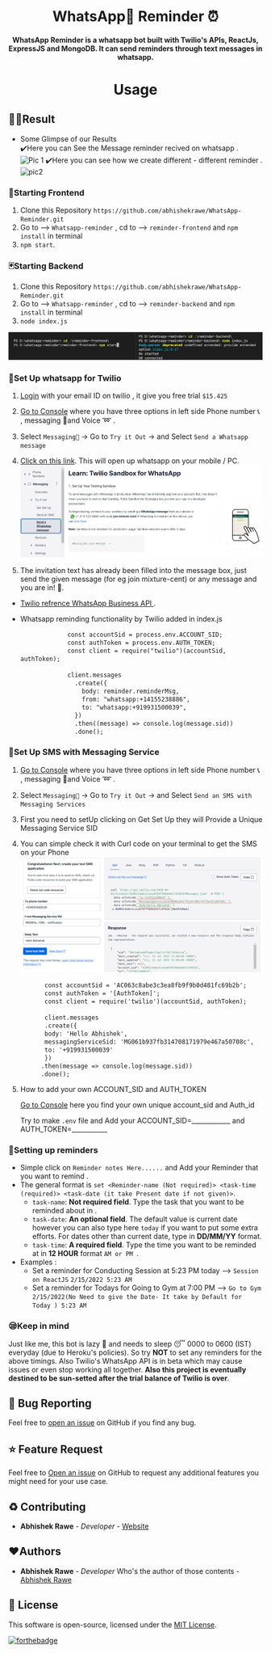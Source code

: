 <h1 align="center">WhatsApp💜 Reminder ⏰ </h1>

<h4 align="center">WhatsApp  Reminder is a whatsapp bot built with Twilio's APIs, ReactJs, ExpressJS and MongoDB. It can send reminders through text messages in whatsapp.</h4>

<!-- <div align="center">
<img src="./rebot.svg" align="center" width="250px">
</div> -->

<h1 align="center">Usage</h2>



## 🐱‍🏍Result 
- Some Glimpse of our Results<br>
✔️Here you can See the Message reminder recived on whatsapp .
![Pic 1](Preview/fullvid.gif)
✔️Here you can see how we create different - different reminder .
![pic2](Preview/vid.gif)


### 🧧Starting Frontend

1. Clone this Repository `https://github.com/abhishekrawe/WhatsApp-Reminder.git`
2. Go to --> `Whatsapp-reminder` , cd to --> `reminder-frontend` and `npm install` in terminal
3. `npm start`.

### 🃏Starting Backend

1. Clone this Repository `https://github.com/abhishekrawe/WhatsApp-Reminder.git`
2. Go to --> `Whatsapp-reminder` , cd to --> `reminder-backend` and `npm install` in terminal
3. `node index.js`

![refrence](Preview/setup.png)

### 🔴Set Up whatsapp for Twilio

 1.  [Login](https://www.twilio.com/login) with your email ID on twilio , it give you free trial `$15.425`
 2.  [Go to Console](https://www.twilio.com/console/) where you have three options in left side Phone number 📞 , messaging 📧and Voice ➿ .

 3. Select `Messaging📧` -> Go to `Try it Out` -> and Select  `Send a Whatsapp message`

 4. [Click on this link](https://api.whatsapp.com/send/?phone=%2B14155238886&text=join+mixture-cent&app_absent=0). This will open up whatsapp on your mobile / PC.
 ![pic3](Preview/picture.png)
 5. The invitation text has already been filled into the message box, just send the given message (for eg join mixture-cent) or any message and you are in! 🎉.
   - [Twilio refrence WhatsApp Business API ](https://www.twilio.com/whatsapp).
   - Whatsapp reminding functionality by Twilio added in index.js

     ```
                  const accountSid = process.env.ACCOUNT_SID;
                  const authToken = process.env.AUTH_TOKEN;
                  const client = require("twilio")(accountSid, authToken);

                  client.messages
                    .create({
                      body: reminder.reminderMsg,
                      from: "whatsapp:+14155238886",
                      to: "whatsapp:+919931500039",
                    })
                    .then((message) => console.log(message.sid))
                    .done();
     ```
### 🔴Set Up SMS with Messaging Service

 1.  [Go to Console](https://www.twilio.com/console/) where you have three options in left side Phone number 📞 , messaging 📧and Voice ➿ .

 2. Select `Messaging📧` -> Go to `Try it Out` -> and Select  `Send an SMS with Messaging Services`

 3. First you need to setUp clicking on Get Set Up they will Provide a Unique Messaging Service SID
 4. You can simple check it with Curl code on your terminal to get the SMS on your Phone 
 ![pic3](Preview/pic3.png)
 
 ```
           const accountSid = 'AC063c8abe3c3ea8fb9f9b0d481fc69b2b'; 
           const authToken = '[AuthToken]'; 
           const client = require('twilio')(accountSid, authToken); 
 
           client.messages 
           .create({ 
           body: 'Hello Abhishek',  
           messagingServiceSid: 'MG061b937fb314708171979e467a50708c',      
           to: '+919931500039' 
           }) 
          .then(message => console.log(message.sid)) 
          .done();
```

5. How to add your own ACCOUNT_SID  and AUTH_TOKEN

      [Go to Console](https://www.twilio.com/console/) here you find your own unique account_sid and Auth_id 

      Try to make `.env` file and Add your ACCOUNT_SID=____________ and AUTH_TOKEN=___________





### 🔔Setting up reminders

- Simple click on `Reminder notes Here......` and Add your Reminder that you want to remind .
- The general format is `set <Reminder-name (Not required)> <task-time (required)> <task-date (it take Present date if not given)>`.
  - `task-name`: **Not required field**. Type the task that you want to be reminded about in .
  - `task-date`: **An optional field**. The default value is current date however you can also type here `today` if you want to put some extra efforts. For dates other than current date, type in **DD/MM/YY** format.
  - `task-time`: **A required field**. Type the time you want to be reminded at in **12 HOUR** format `AM or PM `.
- Examples :
  - Set a reminder for Conducting Session at 5:23 PM today --> `Session on ReactJS` `2/15/2022 5:23 AM `
  - Set a reminder for Todays for Going to Gym at 7:00 PM --> `Go to Gym` `2/15/2022(No Need to give the Date- It take by Default for Today ) 5:23 AM `

### 😪Keep in mind

Just like me, this bot is lazy 🦥 and needs to sleep 😴 0000 to 0600 (IST) everyday (due to Heroku's policies). So try **NOT** to set any reminders for the above timings. Also Twilio's WhatsApp API is in beta which may cause issues or even stop working all together. **Also this project is eventually destined to be sun-setted after the trial balance of Twilio is over**.





## 🐛 Bug Reporting

Feel free to [open an issue](https://github.com/abhishekrawe/WhatsApp-Reminder/issues) on GitHub if you find any bug.

## ⭐ Feature Request

Feel free to [Open an issue](https://github.com/abhishekrawe/WhatsApp-Reminder/issues) on GitHub to request any additional features you might need for your use case.

## ♻️ Contributing

* **Abhishek Rawe** - *Developer* - [Website](https://abhishekrawe.netlify.app/)

## ❤️Authors

* **Abhishek Rawe** - *Developer* Who's the author of those contents - [Abhishek Rawe](https://www.linkedin.com/in/abhishekrawe/)

## 📜 License

This software is open-source, licensed under the [MIT License](https://abhishekrawe.netlify.app/blob/main/LICENSE).

[![forthebadge](https://forthebadge.com/images/badges/built-with-love.svg)](https://github.com/abhishekrawe)
